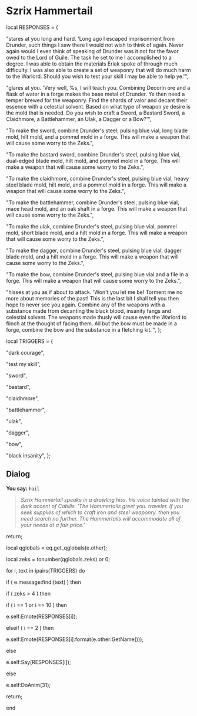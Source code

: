 # Szrix Hammertail


local RESPONSES = {

"stares at you long and hard. 'Long ago I escaped imprisonment from Drunder, such things I saw there I would not wish to think of again.  Never again would I even think of speaking of Drunder was it not for the favor owed to the Lord of Guile.  The task he set to me I accomplished to a degree.  I was able to obtain the materials Eriak spoke of through much difficulty.  I was also able to create a set of weaponry that will do much harm to the Warlord.  Should you wish to test your skill I may be able to help ye.'",

"glares at you. 'Very well, %s, I will teach you.  Combining Decorin ore and a flask of water in a forge makes the base metal of Drunder.  Ye then need a temper brewed for the weaponry.  Find the shards of valor and decant their essence with a celestial solvent.  Based on what type of weapon ye desire is the mold that is needed.  Do you wish to craft a Sword, a Bastard Sword, a Claidhmore, a Battlehammer, an Ulak, a Dagger or a Bow?'",

"To make the sword, combine Drunder's steel, pulsing blue vial, long blade mold, hilt mold, and a pommel mold in a forge.  This will make a weapon that will cause some worry to the Zeks.",

"To make the bastard sword, combine Drunder's steel, pulsing blue vial, dual-edged blade mold, hilt mold, and pommel mold in a forge.  This will make a weapon that will cause some worry to the Zeks.",

"To make the claidhmore, combine Drunder's steel, pulsing blue vial, heavy steel blade mold, hilt mold, and a pommel mold in a forge.  This will make a weapon that will cause some worry to the Zeks.",

"To make the battlehammer, combine Drunder's steel, pulsing blue vial, mace head mold, and an oak shaft in a forge.  This will make a weapon that will cause some worry to the Zeks.",

"To make the ulak, combine Drunder's steel, pulsing blue vial, pommel mold, short blade mold, and a hilt mold in a forge.  This will make a weapon that will cause some worry to the Zeks.",

"To make the dagger, combine Drunder's steel, pulsing blue vial, dagger blade mold, and a  hilt mold in a forge.  This will make a weapon that will cause some worry to the Zeks.",

"To make the bow, combine Drunder's steel, pulsing blue vial and a file in a forge.  This will make a weapon that will cause some worry to the Zeks.",

"hisses at you as if about to attack. 'Won't you let me be!  Torment me no more about memories of the past!  This is the last bit I shall tell you then hope to never see you again.  Combine any of the weapons with a substance made from decanting the black blood, insanity fangs and celestial solvent. The weapons made thusly will cause even the Warlord to flinch at the thought of facing them.  All but the bow must be made in a forge, combine the bow and the substance in a fletching kit.'",
};

local TRIGGERS = {

"dark courage",

"test my skill",

"sword",

"bastard",

"claidhmore",

"battlehammer",

"ulak",

"dagger",

"bow",

"black insanity",
};

## Dialog

**You say:** `hail`



>*Szrix Hammertail speaks in a drawling hiss. his voice tainted with the dark accent of Cabilis. 'The Hammertails greet you. traveler. If you seek supplies of which to craft iron and steel weaponry. then you need search no further. The Hammertails will accommodate all of your needs at a fair price.'*


return;


local qglobals = eq.get_qglobals(e.other);

local zeks = tonumber(qglobals.zeks) or 0;



for i, text in ipairs(TRIGGERS) do


if ( e.message:findi(text) ) then



if ( zeks > 4 ) then




if ( i == 1 or i == 10 ) then





e.self:Emote(RESPONSES[i]);




elseif ( i == 2 ) then





e.self:Emote(RESPONSES[i]:format(e.other:GetName()));




else





e.self:Say(RESPONSES[i]);






else




e.self:DoAnim(31); 





return;

end
